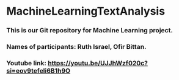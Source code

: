 # MachineLearningTextAnalysis
### This is our Git repository for Machine Learning project.
### Names of participants: Ruth Israel, Ofir Bittan.
### Youtube link: https://youtu.be/UJJhWzf020c?si=eov9tefeli6B1h9O
